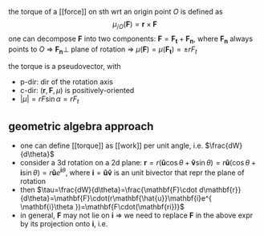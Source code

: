 the torque of a [[force]] on sth wrt an origin point $O$ is defined as
$$
\mu_{/O}(\mathbf{F})=\mathbf{r}\times \mathbf{F}
$$
one can decompose $\mathbf{F}$ into two components: $\mathbf{F}=\mathbf{F_{t}}+\mathbf{F_{n}}$, where $\mathbf{F_{n}}$ always points to $O$ => $\mathbf{F_{n}}\perp$ plane of rotation => $\mu(\mathbf{F}) = \mu(\mathbf{F_{t}})=\pm rF_{t}$

the torque is a pseudovector, with
- p-dir: dir of the rotation axis
- c-dir: $(\mathbf{r}, \mathbf{F}, \mu)$ is positively-oriented
- $|\mu|=rF\sin\alpha=rF_{t}$

## geometric algebra approach

- one can define [[torque]] as [[work]] per unit angle, i.e. $\frac{dW}{d\theta}$
- consider a 3d rotation on a 2d plane: $\mathbf{r}=r(\mathbf{\hat{u}}\cos \theta+\mathbf{\hat{v}}\sin \theta)=r\mathbf{\hat{u}}(\cos \theta+\mathbf{i}\sin \theta)=r\mathbf{\hat{u}}e^{ \mathbf{i}\theta }$, where $\mathbf{i}=\mathbf{\hat{u}}\mathbf{\hat{v}}$ is an unit bivector that repr the plane of rotation
- then $\tau=\frac{dW}{d\theta}=\frac{\mathbf{F}\cdot d\mathbf{r}}{d\theta}=\mathbf{F}\cdot(r\mathbf{\hat{u}}\mathbf{i}e^{ \mathbf{i}\theta })=\mathbf{F\cdot(\mathbf{ri})}$
- in general, $\mathbf{F}$ may not lie on $\mathbf{i}$ => we need to replace $\mathbf{F}$ in the above expr by its projection onto $\mathbf{i}$, i.e. 

